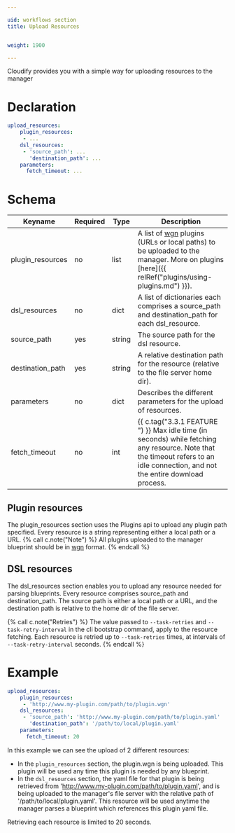 ```yaml
---

uid: workflows section
title: Upload Resources


weight: 1900

---
```


Cloudify provides you with a simple way for uploading resources to the manager

# Declaration

```yaml
upload_resources:
    plugin_resources:
     - ...
    dsl_resources:
     - 'source_path': ...
       'destination_path': ...
    parameters:
      fetch_timeout: ...
```


# Schema
Keyname	            |       Required	|   Type	    | Description
--------------------|-------------------|---------------|-------------------------
plugin_resources    | no	            |   list	    | A list of [wgn](https://github.com/cloudify-cosmo/wagon) plugins (URLs or local paths) to be uploaded to the manager. More on plugins [here]({{ relRef("plugins/using-plugins.md") }}).
dsl_resources	    | no	            |   dict	    | A list of dictionaries each comprises a source_path and destination_path for each dsl_resource.
source_path	        | yes	            |   string	    | The source path for the dsl resource.
destination_path    | yes	            |   string	    | A relative destination path for the resource (relative to the file server home dir).
parameters          | no                |   dict        | Describes the different parameters for the upload of resources.
fetch_timeout       | no                |   int         | {{ c.tag("3.3.1 FEATURE ") }} Max idle time (in seconds) while fetching any resource. Note that the timeout refers to an idle connection, and not the entire download process. 

## Plugin resources
The plugin_resources section uses the Plugins api to upload any plugin path specified. Every resource is a string representing either a local path or a URL.
{% call c.note("Note") %}
All plugins uploaded to the manager blueprint should be in [wgn](https://github.com/cloudify-cosmo/wagon) format.
{% endcall %}

## DSL resources
The dsl_resources section enables you to upload any resource needed for parsing blueprints. Every resource comprises source_path and destination_path. 
The source path is either a local path or a URL, and the destination path is relative to the home dir of the file server.

{% call c.note("Retries") %}
The value passed to `--task-retries` and `--task-retry-interval` in the cli bootstrap command, apply to the resource fetching. Each resource is retried up to `--task-retries` times, at intervals of `--task-retry-interval` seconds.
{% endcall %}


# Example

```yaml
upload_resources:
    plugin_resources:
     - 'http://www.my-plugin.com/path/to/plugin.wgn'
    dsl_resources:
     - 'source_path': 'http://www.my-plugin.com/path/to/plugin.yaml'
       'destination_path': '/path/to/local/plugin.yaml'
    parameters:
      fetch_timeout: 20
```

In this example we can see the upload of 2 different resources:

- In the `plugin_resources` section, the plugin.wgn is being uploaded. This plugin will be used any time this plugin is needed by any blueprint.
- In the `dsl_resources` section, the yaml file for that plugin is being retrieved from 'http://www.my-plugin.com/path/to/plugin.yaml', and is being uploaded to
the manager's file server with the relative path of '/path/to/local/plugin.yaml'. This resource will be used anytime the manager parses a blueprint which references
this plugin yaml file.

Retrieving each resource is limited to 20 seconds.
